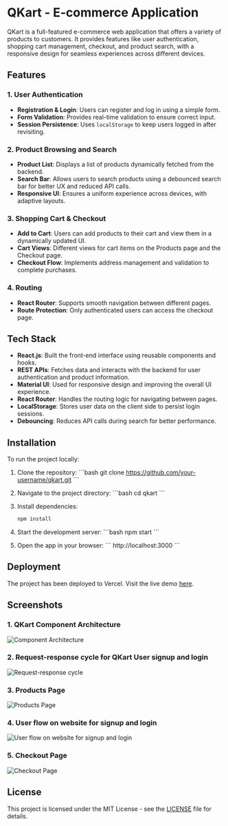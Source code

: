 # QKart - E-commerce Application

QKart is a full-featured e-commerce web application that offers a variety of products to customers. It provides features like user authentication, shopping cart management, checkout, and product search, with a responsive design for seamless experiences across different devices.

## Features

### 1. **User Authentication**

- **Registration & Login**: Users can register and log in using a simple form.
- **Form Validation**: Provides real-time validation to ensure correct input.
- **Session Persistence**: Uses `localStorage` to keep users logged in after revisiting.

### 2. **Product Browsing and Search**

- **Product List**: Displays a list of products dynamically fetched from the backend.
- **Search Bar**: Allows users to search products using a debounced search bar for better UX and reduced API calls.
- **Responsive UI**: Ensures a uniform experience across devices, with adaptive layouts.

### 3. **Shopping Cart & Checkout**

- **Add to Cart**: Users can add products to their cart and view them in a dynamically updated UI.
- **Cart Views**: Different views for cart items on the Products page and the Checkout page.
- **Checkout Flow**: Implements address management and validation to complete purchases.

### 4. **Routing**

- **React Router**: Supports smooth navigation between different pages.
- **Route Protection**: Only authenticated users can access the checkout page.

## Tech Stack

- **React.js**: Built the front-end interface using reusable components and hooks.
- **REST APIs**: Fetches data and interacts with the backend for user authentication and product information.
- **Material UI**: Used for responsive design and improving the overall UI experience.
- **React Router**: Handles the routing logic for navigating between pages.
- **LocalStorage**: Stores user data on the client side to persist login sessions.
- **Debouncing**: Reduces API calls during search for better performance.

## Installation

To run the project locally:

1. Clone the repository:
   \`\`\`bash
   git clone https://github.com/your-username/qkart.git
   \`\`\`

2. Navigate to the project directory:
   \`\`\`bash
   cd qkart
   \`\`\`

3. Install dependencies:
   ```bash
   npm install
   ```

4. Start the development server:
   \`\`\`bash
   npm start
   \`\`\`

5. Open the app in your browser:
   \`\`\`
   http://localhost:3000
   \`\`\`

## Deployment

The project has been deployed to Vercel. Visit the live demo [here](https://qkart-frontend-six-chi.vercel.app/).

## Screenshots

### 1. QKart Component Architecture

![Component Architecture](https://i.imgur.com/vpH1zXv.png)

### 2. Request-response cycle for QKart User signup and login

![Request-response cycle](https://i.imgur.com/jW5xf9K.png)

### 3. Products Page

![Products Page](https://i.imgur.com/0pCUvWm.png)

### 4. User flow on website for signup and login

![User flow on website for signup and login](https://i.imgur.com/dGjH0Zx.png)

### 5. Checkout Page

![Checkout Page](https://i.imgur.com/UgVSU3i.png)

## License

This project is licensed under the MIT License - see the [LICENSE](LICENSE) file for details.
